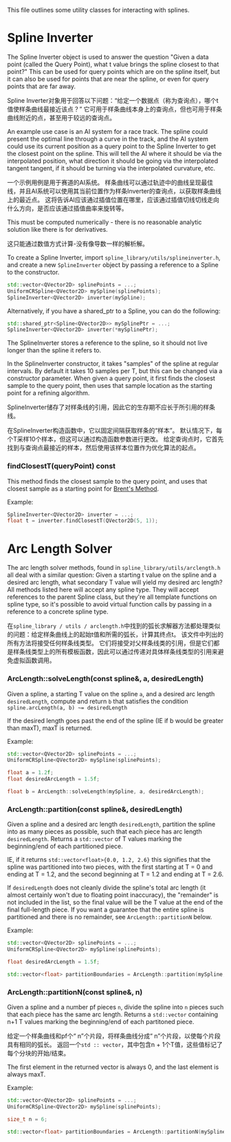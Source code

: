 This file outlines some utility classes for interacting with splines.

Spline Inverter
=============
The Spline Inverter object is used to answer the question "Given a data point (called the Query Point), what t value brings the spline closest to that point?" This can be used for query points which are on the spline itself, but it can also be used for points that are near the spline, or even for query points that are far away.

Spline Inverter对象用于回答以下问题：“给定一个数据点（称为查询点），哪个t值使样条曲线最接近该点？” 它可用于样条曲线本身上的查询点，但也可用于样条曲线附近的点，甚至用于较远的查询点。

An example use case is an AI system for a race track. The spline could present the optimal line through a curve in the track, and the AI system could use its current position as a query point to the Spline Inverter to get the closest point on the spline. This will tell the AI where it should be via the interpolated position, what direction it should be going via the interpolated tangent tangent, if it should be turning via the interpolated curvature, etc.

一个示例用例是用于赛道的AI系统。 样条曲线可以通过轨迹中的曲线呈现最佳线，并且AI系统可以使用其当前位置作为样条Inverter的查询点，以获取样条曲线上的最近点。 这将告诉AI应该通过插值位置在哪里，应该通过插值切线切线走向什么方向，是否应该通过插值曲率来旋转等。

This must be computed numerically - there is no reasonable analytic solution like there is for derivatives.

这只能通过数值方式计算-没有像导数一样的解析解。

To create a Spline Inverter, import `spline_library/utils/splineinverter.h`, and create a new `SplineInverter` object by passing a reference to a Spline to the constructor.
```c++
std::vector<QVector2D> splinePoints = ...;
UniformCRSpline<QVector2D> mySpline(splinePoints);
SplineInverter<QVector2D> inverter(mySpline);
```

Alternatively, if you have a shared_ptr to a Spline, you can do the following:
```c++
std::shared_ptr<Spline<QVector2D>> mySplinePtr = ...;
SplineInverter<QVector2D> inverter(*mySplinePtr);
```

The SplineInverter stores a reference to the spline, so it should not live longer than the spline it refers to.

In the SplineInverter constructor, it takes "samples" of the spline at regular intervals. By default it takes 10 samples per T, but this can be changed via a constructor parameter. When given a query point, it first finds the closest sample to the query point, then uses that sample location as the starting point for a refining algorithm.

SplineInverter储存了对样条线的引用，因此它的生存期不应长于所引用的样条线。

在SplineInverter构造函数中，它以固定间隔获取样条的“样本”。 默认情况下，每个T采样10个样本，但这可以通过构造函数参数进行更改。 给定查询点时，它首先找到与查询点最接近的样本，然后使用该样本位置作为优化算法的起点。

### findClosestT(queryPoint) const
This method finds the closest sample to the query point, and uses that closest sample as a starting point for [Brent's Method](http://en.wikipedia.org/wiki/Brent%27s_method).

Example:
```c++
SplineInverter<QVector2D> inverter = ...;
float t = inverter.findClosestT(QVector2D(5, 1));
```


Arc Length Solver
=============
The arc length solver methods, found in `spline_library/utils/arclength.h` all deal with a similar question: Given a starting t value on the spline and a desired arc length, what secondary T value will yield my desired arc length? All methods listed here will accept any spline type. They will accept references to the parent Spline class, but they're all template functions on spline type, so it's possible to avoid virtual function calls by passing in a reference to a concrete spline type.

在`spline_library / utils / arclength.h`中找到的弧长求解器方法都处理类似的问题：给定样条曲线上的起始t值和所需的弧长，计算其终点t。 该文件中列出的所有方法将接受任何样条线类型。 它们将接受对父样条线类的引用，但是它们都是样条线类型上的所有模板函数，因此可以通过传递对具体样条线类型的引用来避免虚拟函数调用。

### ArcLength::solveLength(const spline&, a, desiredLength)
Given a spline, a starting T value on the spline `a`, and a desired arc length `desiredLength`, compute and return `b` that satisfies the condition `spline.arcLength(a, b) ~= desiredLength`

If the desired length goes past the end of the spline (IE if b would be greater than maxT), maxT is returned.

Example:
```c++
std::vector<QVector2D> splinePoints = ...;
UniformCRSpline<QVector2D> mySpline(splinePoints);

float a = 1.2f;
float desiredArcLength = 1.5f;

float b = ArcLength::solveLength(mySpline, a, desiredArcLength);
```


### ArcLength::partition(const spline&, desiredLength)
Given a spline and a desired arc length `desiredLength`, partition the spline into as many pieces as possible, such that each piece has arc length `desiredLength`. Returns a `std::vector` of T values marking the beginning/end of each partitioned piece.

IE, if it returns `std::vector<float>{0.0, 1.2, 2.6}` this signifies that the spline was partitioned into two pieces, with the first starting at T = 0 and ending at T = 1.2, and the second beginning at T = 1.2 and ending at T = 2.6.

If `desiredLength` does not cleanly divide the spline's total arc length (it almost certainly won't due to floating point inaccuracy), the "remainder" is not included in the list, so the final value will be the T value at the end of the final full-length piece. If you want a guarantee that the entire spline is partitioned and there is no remainder, see `ArcLength::partitionN` below.

Example:
```c++
std::vector<QVector2D> splinePoints = ...;
UniformCRSpline<QVector2D> mySpline(splinePoints);

float desiredArcLength = 1.5f;

std::vector<float> partitionBoundaries = ArcLength::partition(mySpline, desiredArcLength);
```


### ArcLength::partitionN(const spline&, n)
Given a spline and a number pf pieces `n`, divide the spline into `n` pieces such that each piece has the same arc length. Returns a `std::vector` containing n+1 T values marking the beginning/end of each partitoned piece.

给定一个样条曲线和pf个“ n”个片段，将样条曲线分成“ n”个片段，以使每个片段具有相同的弧长。 返回一个`std :: vector`，其中包含n + 1个T值，这些值标记了每个分块的开始/结束。

The first element in the returned vector is always 0, and the last element is always maxT.

Example:
```c++
std::vector<QVector2D> splinePoints = ...;
UniformCRSpline<QVector2D> mySpline(splinePoints);

size_t n = 6;

std::vector<float> partitionBoundaries = ArcLength::partitionN(mySpline, n);
```
